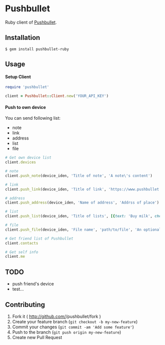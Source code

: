 # Pushbullet

Ruby client of [Pushbullet](https://www.pushbullet.com/).

## Installation

```
$ gem install pushbullet-ruby
```

## Usage

#### Setup Client

```ruby
require 'pushbullet'

client = Pushbullet::Client.new('YOUR_API_KEY')
```

#### Push to own device

You can send following list:
- note
- link
- address
- list
- file

```ruby
# Get own device list
client.devices

# note
client.push_note(device_iden, 'Title of note', 'A note\'s content')

# link
client.push_link(device_iden, 'Title of link', 'https://www.pushbullet.com', 'This website is awesome.')

# address
client.push_address(device_iden, 'Name of address', 'Addrss of place')

# list
client.push_list(device_iden, 'Title of lists', [{text: 'Buy milk', checked: true}, {text: 'Buy Soy milk', checked: false}])

# file
client.push_file(device_iden, 'File name', 'path/to/file', 'An optional message')

# Get friend list of Pushbullet
client.contacts

# Get self info
client.me
```

## TODO

- push friend's device
- test...

## Contributing

1. Fork it ( http://github.com/<my-github-username>/pushbullet/fork )
2. Create your feature branch (`git checkout -b my-new-feature`)
3. Commit your changes (`git commit -am 'Add some feature'`)
4. Push to the branch (`git push origin my-new-feature`)
5. Create new Pull Request
